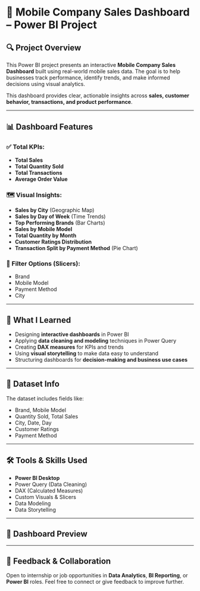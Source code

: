 # 📱 Mobile Company Sales Dashboard – Power BI Project

## 🔍 Project Overview

This Power BI project presents an interactive **Mobile Company Sales Dashboard** built using real-world mobile sales data. The goal is to help businesses track performance, identify trends, and make informed decisions using visual analytics.

This dashboard provides clear, actionable insights across **sales, customer behavior, transactions, and product performance**.

---

## 📊 Dashboard Features

### ✅ Total KPIs:
- **Total Sales**
- **Total Quantity Sold**
- **Total Transactions**
- **Average Order Value**

### 🗺️ Visual Insights:
- **Sales by City** (Geographic Map)
- **Sales by Day of Week** (Time Trends)
- **Top Performing Brands** (Bar Charts)
- **Sales by Mobile Model**
- **Total Quantity by Month**
- **Customer Ratings Distribution**
- **Transaction Split by Payment Method** (Pie Chart)

### 📌 Filter Options (Slicers):
- Brand
- Mobile Model
- Payment Method
- City

---

## 🧠 What I Learned

- Designing **interactive dashboards** in Power BI
- Applying **data cleaning and modeling** techniques in Power Query
- Creating **DAX measures** for KPIs and trends
- Using **visual storytelling** to make data easy to understand
- Structuring dashboards for **decision-making and business use cases**

---

## 📁 Dataset Info

The dataset includes fields like:
- Brand, Mobile Model
- Quantity Sold, Total Sales
- City, Date, Day
- Customer Ratings
- Payment Method



---

## 🛠 Tools & Skills Used

- **Power BI Desktop**
- Power Query (Data Cleaning)
- DAX (Calculated Measures)
- Custom Visuals & Slicers
- Data Modeling
- Data Storytelling

---

## 📸 Dashboard Preview



---


## 🤝 Feedback & Collaboration

Open to internship or job opportunities in **Data Analytics**, **BI Reporting**, or **Power BI** roles. Feel free to connect or give feedback to improve further.

